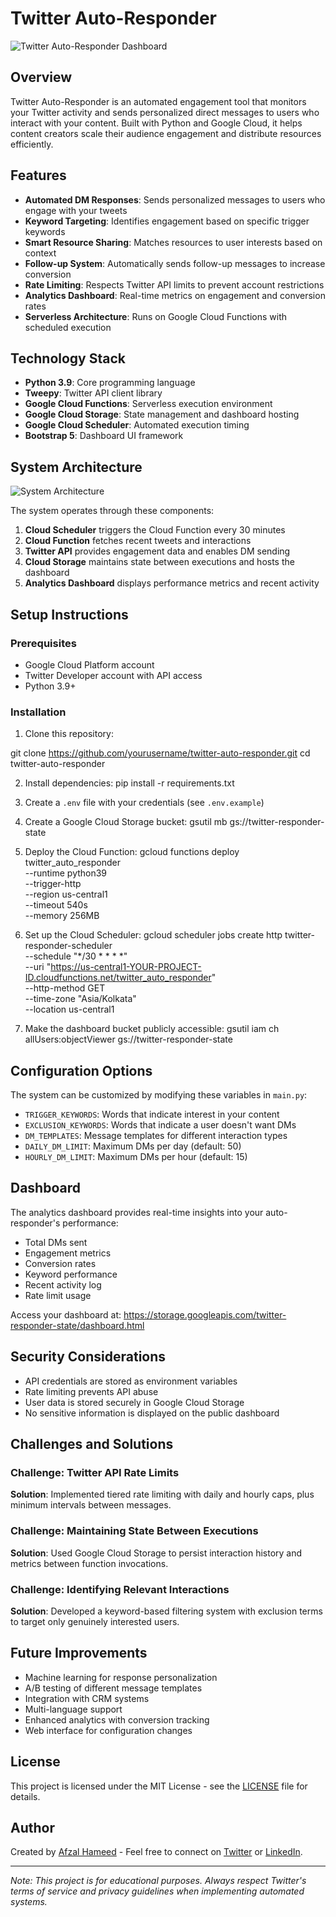 # Twitter Auto-Responder

![Twitter Auto-Responder Dashboard](screenshots/dashboard.png)

## Overview

Twitter Auto-Responder is an automated engagement tool that monitors your Twitter activity and sends personalized direct messages to users who interact with your content. Built with Python and Google Cloud, it helps content creators scale their audience engagement and distribute resources efficiently.

## Features

- **Automated DM Responses**: Sends personalized messages to users who engage with your tweets
- **Keyword Targeting**: Identifies engagement based on specific trigger keywords
- **Smart Resource Sharing**: Matches resources to user interests based on context
- **Follow-up System**: Automatically sends follow-up messages to increase conversion
- **Rate Limiting**: Respects Twitter API limits to prevent account restrictions
- **Analytics Dashboard**: Real-time metrics on engagement and conversion rates
- **Serverless Architecture**: Runs on Google Cloud Functions with scheduled execution

## Technology Stack

- **Python 3.9**: Core programming language
- **Tweepy**: Twitter API client library
- **Google Cloud Functions**: Serverless execution environment
- **Google Cloud Storage**: State management and dashboard hosting
- **Google Cloud Scheduler**: Automated execution timing
- **Bootstrap 5**: Dashboard UI framework

## System Architecture

![System Architecture](architecture.png)

The system operates through these components:
1. **Cloud Scheduler** triggers the Cloud Function every 30 minutes
2. **Cloud Function** fetches recent tweets and interactions
3. **Twitter API** provides engagement data and enables DM sending
4. **Cloud Storage** maintains state between executions and hosts the dashboard
5. **Analytics Dashboard** displays performance metrics and recent activity

## Setup Instructions

### Prerequisites

- Google Cloud Platform account
- Twitter Developer account with API access
- Python 3.9+

### Installation

1. Clone this repository:

git clone https://github.com/yourusername/twitter-auto-responder.git
cd twitter-auto-responder


2. Install dependencies:
pip install -r requirements.txt


3. Create a `.env` file with your credentials (see `.env.example`)

4. Create a Google Cloud Storage bucket:
gsutil mb gs://twitter-responder-state


5. Deploy the Cloud Function:
gcloud functions deploy twitter_auto_responder \
--runtime python39 \
--trigger-http \
--region us-central1 \
--timeout 540s \
--memory 256MB


6. Set up the Cloud Scheduler:
gcloud scheduler jobs create http twitter-responder-scheduler \
--schedule "*/30 * * * *" \
--uri "https://us-central1-YOUR-PROJECT-ID.cloudfunctions.net/twitter_auto_responder" \
--http-method GET \
--time-zone "Asia/Kolkata" \
--location us-central1


7. Make the dashboard bucket publicly accessible:
gsutil iam ch allUsers:objectViewer gs://twitter-responder-state


## Configuration Options

The system can be customized by modifying these variables in `main.py`:

- `TRIGGER_KEYWORDS`: Words that indicate interest in your content
- `EXCLUSION_KEYWORDS`: Words that indicate a user doesn't want DMs
- `DM_TEMPLATES`: Message templates for different interaction types
- `DAILY_DM_LIMIT`: Maximum DMs per day (default: 50)
- `HOURLY_DM_LIMIT`: Maximum DMs per hour (default: 15)

## Dashboard

The analytics dashboard provides real-time insights into your auto-responder's performance:

- Total DMs sent
- Engagement metrics
- Conversion rates
- Keyword performance
- Recent activity log
- Rate limit usage

Access your dashboard at:
https://storage.googleapis.com/twitter-responder-state/dashboard.html


## Security Considerations

- API credentials are stored as environment variables
- Rate limiting prevents API abuse
- User data is stored securely in Google Cloud Storage
- No sensitive information is displayed on the public dashboard

## Challenges and Solutions

### Challenge: Twitter API Rate Limits
**Solution**: Implemented tiered rate limiting with daily and hourly caps, plus minimum intervals between messages.

### Challenge: Maintaining State Between Executions
**Solution**: Used Google Cloud Storage to persist interaction history and metrics between function invocations.

### Challenge: Identifying Relevant Interactions
**Solution**: Developed a keyword-based filtering system with exclusion terms to target only genuinely interested users.

## Future Improvements

- Machine learning for response personalization
- A/B testing of different message templates
- Integration with CRM systems
- Multi-language support
- Enhanced analytics with conversion tracking
- Web interface for configuration changes

## License

This project is licensed under the MIT License - see the [LICENSE](LICENSE) file for details.

## Author

Created by [Afzal Hameed](https://yourportfolio.com) - Feel free to connect on [Twitter](https://twitter.com/iafzalhameed) or [LinkedIn](https://linkedin.com/in/iafzalhameed).

---

*Note: This project is for educational purposes. Always respect Twitter's terms of service and privacy guidelines when implementing automated systems.*
